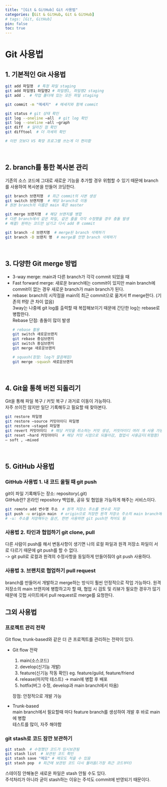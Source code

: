 ```yaml
---
title: "[Git & GitHub] Git 사용법"
categories: [Git & GitHub, Git & GitHub]
# tags: [Git, GitHub]
pin: false
toc: true
---
```



# Git 사용법
## 1. 기본적인 Git 사용법
```bash
git add 파일명  # 특정 파일 staging
git add 파일명1 파일명2 # 파일명1, 파일명2 staging
git add .  # 작업 폴더에 있는 모든 파일 staging

git commit -m "메세지"  # 메세지와 함께 commit

git status # git 상태 확인
git log --oneline —all  # git log 확인
git log --oneline —all —graph
git diff  # 달라진 점 확인
git difftool  # 더 자세히 확인

# 이런 것보다 VS 확장 프로그램 쓰는게 더 편리함
```
<br/>

## 2. branch를 통한 복사본 관리
기존의 소스 코드에 그대로 새로운 기능을 추가할 경우 위험할 수 있기 때문에 branch를 사용하여 복사본을 만들어 코딩한다.

```bash
git branch 브랜치명  # 최근 commit의 사본 생성
git switch 브랜치명  # 해당 branch로 이동
# 원본 branch의 이름은 main 혹은 master

git merge 브랜치명  # 해당 브랜치를 병합
# 다른 branch에서 같은 파일, 같은 줄을 각각 수정했을 경우 충돌 발생
# 해결) 원하는 코드만 남기고 다시 add 후 commit

git branch -d 브랜치명  # merge된 branch 삭제하기
git branch -D 브랜치 명  # merge를 안한 branch 삭제하기
```
<br/>

## 3. 다양한 Git merge 방법
- 3-way merge: main과 다른 branch가 각각 commit 되었을 때
- Fast forward merge: 새로운 branch에는 commit이 있지만 main branch에 commit이 없는 경우 새로운 branch가 main branch가 된다.
- rebase: branch의 시작점을 main의 최근 commit으로 옮겨서 ff merge한다. (기존의 ff랑 큰 차이 없음)  
3way는 나중에 git log를 출력할 때 복잡해보이기 때문에 간단한 log는 rebase로 병합한다.  
Rebase 단점: 충돌이 많이 발생
  ```bash
  # rebase 활용
  git switch 새로운브랜치
  git rebase 중심브랜치
  git switch 중심브랜치
  git merge 새로운브랜치

  # squash(장점: log가 깔끔해짐)
  git merge -squash 새로운브랜치
  ```
<br/>

## 4. Git을 통해 버전 되돌리기
Git을 통해 파일 복구 / 커밋 복구 / 과거로 이동이 가능하다.  
자주 쓰이진 않지만 일단 기록해두고 필요할 때 찾아본다.

```bash
git restore 파일명
git restore —source 커밋아이디 파일명
git restore —staged 파일명
git revert 커밋아이디  # 해당 커밋을 취소하는 커밋 생성, 커밋아이디 여러 개 사용 가능
git reset —hard 커밋아이디  # 해당 커밋 시점으로 되돌아감, 협업시 사용금지(위험함)
— soft , —mixed
```
<br/>

## 5. GitHub 사용법
### GitHub 사용법 1. 내 코드 올릴 때 git push
git이 파일 기록해두는 장소: repository(.git)  
GitHub란? 온라인 repository 백업용, 공유 및 협업을 가능하게 해주는 서비스이다.
```bash
git remote add 변수명 주소  # 원격 저장소 주소를 변수로 저장
git push -u origin main  # origin으로 저장한 원격 저장소 주소의 main branch에 push
# -u: 주소를 저장해두는 옵션, 한번 사용하면 git push만 적어도 됨
```
### 사용법 2. 타인과 협업하기 git clone, pull
다른 사람이 push를 해서 변동사항이 생기면 나의 로컬 파일과 원격 저장소 파일이 서로 다르기 때문에 git push를 할 수 없다.  
 -> git pull로 로컬과 원격의 수정사항을 동일하게 만들어줘야 git push 사용하다.

### 사용법 3. 브랜치로 협업하기 pull request
branch를 만들어서 개발하고 merge하는 방식이 훨씬 안정적으로 작업 가능하다.
원격 저장소의 main 브랜치에 병합하고자 할 때, 협업 시 검토 및 리뷰가 필요한 경우가 많기 때문에 깃헙 사이트에서 pull request로 merge를 요청한다.
</br>

## 그외 사용법
### 프로젝트 관리 전략
Git flow, trunk-based와 같은 더 큰 프로젝트를 관리하는 전략이 있다.
- Git flow 전략
  1. main(소스코드)
  2. develop(신기능 개발)
  3. feature(신기능 작동 확인) eg. feature/guild, feature/friend
  4. release(마지막 테스트) -> main에 병합 후 배포
  5. hotfix(버그 수정, develop과 main branch에서 따옴)

  장점: 안정적으로 개발 가능

- Trunk-based  
  main branch에서 필요할때 마다 feature branch를 생성하여 개발 후 바로 main에 병합  
  테스트를 많이, 자주 해야함

### git stash로 코드 잠깐 보관하기
```bash
git stash  # 수정했던 코드가 임시보관됨
git stash list  # 보관된 코드 확인
git stash save "메모" # 메모도 적을 수 있음
git stash pop  # 최근에 보관된 코드 다시 불러옴(가장 최근 코드부터)
```
스테이징 안해놓은 새로운 파일은 stash 안될 수도 있다.  
주석처리가 아니라 굳이 stash하는 이유는 주석도 commit에 반영되기 때문이다.  
